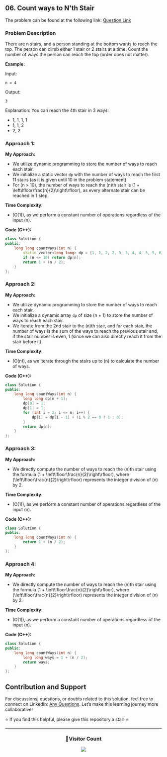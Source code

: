 ## 06. Count ways to N'th Stair

The problem can be found at the following link: [Question Link](https://www.geeksforgeeks.org/problems/count-ways-to-nth-stairorder-does-not-matter1322/1)

### Problem Description

There are n stairs, and a person standing at the bottom wants to reach the top. The person can climb either 1 stair or 2 stairs at a time. Count the number of ways the person can reach the top (order does not matter).

**Example:**

Input:

```
n = 4
```

Output:

```
3
```

Explanation:
You can reach the 4th stair in 3 ways:

- 1, 1, 1, 1
- 1, 1, 2
- 2, 2

### Approach 1:

**My Approach:**

- We utilize dynamic programming to store the number of ways to reach each stair.
- We initialize a static vector `dp` with the number of ways to reach the first 11 stairs (as it is given until 10 in the problem statement).
- For \(n > 10\), the number of ways to reach the \(n\)th stair is \(1 + \left\lfloor\frac{n}{2}\right\rfloor\), as every alternate stair can be reached in 1 step.

**Time Complexity:**

- \(O(1)\), as we perform a constant number of operations regardless of the input \(n\).

**Code (C++):**

```cpp
class Solution {
public:
    long long countWays(int n) {
        static vector<long long> dp = {1, 1, 2, 2, 3, 3, 4, 4, 5, 5, 6};
        if (n <= 10) return dp[n];
        return 1 + (n / 2);
    }
};
```

### Approach 2:

**My Approach:**

- We utilize dynamic programming to store the number of ways to reach each stair.
- We initialize a dynamic array `dp` of size \(n + 1\) to store the number of ways to reach each stair.
- We iterate from the 2nd stair to the \(n\)th stair, and for each stair, the number of ways is the sum of the ways to reach the previous stair and, if the stair number is even, 1 (since we can also directly reach it from the stair before it).

**Time Complexity:**

- \(O(n)\), as we iterate through the stairs up to \(n\) to calculate the number of ways.

**Code (C++):**

```cpp
class Solution {
public:
    long long countWays(int n) {
        long long dp[n + 1];
        dp[0] = 1;
        dp[1] = 1;
        for (int i = 2; i <= n; i++) {
            dp[i] = dp[i - 1] + (i % 2 == 0 ? 1 : 0);
        }
        return dp[n];
    }
};
```

### Approach 3:

**My Approach:**

- We directly compute the number of ways to reach the \(n\)th stair using the formula \(1 + \left\lfloor\frac{n}{2}\right\rfloor\), where \(\left\lfloor\frac{n}{2}\right\rfloor\) represents the integer division of \(n\) by 2.

**Time Complexity:**

- \(O(1)\), as we perform a constant number of operations regardless of the input \(n\).

**Code (C++):**

```cpp
class Solution {
public:
    long long countWays(int n) {
        return 1 + (n / 2);
    }
};
```

### Approach 4:

**My Approach:**

- We directly compute the number of ways to reach the \(n\)th stair using the formula \(1 + \left\lfloor\frac{n}{2}\right\rfloor\), where \(\left\lfloor\frac{n}{2}\right\rfloor\) represents the integer division of \(n\) by 2.

**Time Complexity:**

- \(O(1)\), as we perform a constant number of operations regardless of the input \(n\).

**Code (C++):**

```cpp
class Solution {
public:
    long long countWays(int n) {
        long long ways = 1 + (n / 2);
        return ways;
    }
};
```

## Contribution and Support

For discussions, questions, or doubts related to this solution, feel free to connect on LinkedIn: [Any Questions](https://www.linkedin.com/in/patel-hetkumar-sandipbhai-8b110525a/). Let’s make this learning journey more collaborative!

⭐ If you find this helpful, please give this repository a star! ⭐

---

<div align="center">
  <h3><b>📍Visitor Count</b></h3>
</div>

<p align="center">
  <img src="https://profile-counter.glitch.me/Hunterdii/count.svg" />
</p>
